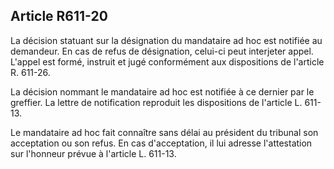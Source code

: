 Article R611-20
----
La décision statuant sur la désignation du mandataire ad hoc est notifiée au
demandeur. En cas de refus de désignation, celui-ci peut interjeter appel.
L'appel est formé, instruit et jugé conformément aux dispositions de l'article
R. 611-26.

La décision nommant le mandataire ad hoc est notifiée à ce dernier par le
greffier. La lettre de notification reproduit les dispositions de l'article L.
611-13.

Le mandataire ad hoc fait connaître sans délai au président du tribunal son
acceptation ou son refus. En cas d'acceptation, il lui adresse l'attestation sur
l'honneur prévue à l'article L. 611-13.
